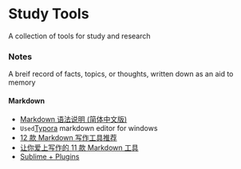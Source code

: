 # Study Tools
A collection of tools for study and research

### Notes
A breif record of facts, topics, or thoughts, written down as an aid to memory

#### Markdown
* [Markdown 语法说明 (简体中文版)](http://wowubuntu.com/markdown/) 
* `Used`[Typora](https://www.typora.io/)
  markdown editor for windows
*  [12 款 Markdown 写作工具推荐](https://sspai.com/post/42126)
*  [让你爱上写作的 11 款 Markdown 工具](https://www.ifanr.com/app/665209)
*  [Sublime + Plugins](https://blog.csdn.net/qq_20011607/article/details/81370236)
